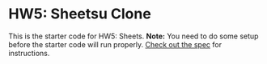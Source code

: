 # HW5: Sheetsu Clone

This is the starter code for HW5: Sheets. **Note:** You need to do some setup before the starter code will run properly. [Check out the spec](cs193x.stanford.edu/homework/5-sheets) for instructions.
